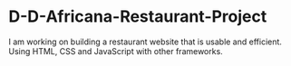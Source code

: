 # D-D-Africana-Restaurant-Project
I am working on building a restaurant website that is usable and efficient. Using HTML, CSS and JavaScript with other frameworks.
